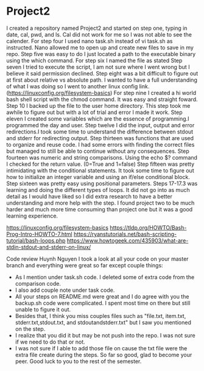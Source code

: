 # Project2    
I created a repository named Project2 and started on step one, typing in date, cal, pwd, and ls. Cal did not work for me so I was not able to see the calender. 
For step four I used nano task.sh instead of vi task.sh as instructed. Nano allowed me to open up and create new files to save in my repo. 
Step five was easy to do I just located a path to the executable binary using the which command. 
For step six I named the file as stated
Step seven I tried to execute the script, I am not sure where I went wrong but I believe it said permission declined.
Step eight was a bit difficult to figure out at first about relative vs absolute path. I wanted to have a full understanding of what I was doing so I went to another linux config link.(https://linuxconfig.org/filesystem-basics)
For step nine I created a hi world bash shell script with the chmod command. It was easy and straight foward.
Step 10 I backed up the file to the user home directory. This step took me awhile to figure out but with a lot of trial and error I made it work.
Step eleven I created some variables which are the essence of programming.I programmed the day and user.
Step twelve I did the input, output and error redirections.I took some time to understand the difference between stdout and stderr for redirecting output.
Step thirteen was functions that are used to organize and reuse code. I had some errors with finding the correct files but managed to still be able to continue without any consequences. 
Step fourteen was numeric and string comparisons. Using the echo $? command I checked for the return value. (0=True and 1=false)
Step fifteen was pretty intimidating with the conditional statements. It took some time to figure out how to initialize an integer variable and using an if/else conditional block.
Step sixteen was pretty easy using positional parameters.
Steps 17-17.3 was learning and doing the different types of loops. It did not go into as much detail as I would have liked so I did extra research to have a better understanding and more help with the step.
I found project two to be much harder and much more time consuming than project one but it was a good learning experience.

https://linuxconfig.org/filesystem-basics
https://tldp.org/HOWTO/Bash-Prog-Intro-HOWTO-7.html
https://ryanstutorials.net/bash-scripting-tutorial/bash-loops.php
https://www.howtogeek.com/435903/what-are-stdin-stdout-and-stderr-on-linux/

Code review Huynh Nguyen
I took a look at all your code on your master branch and everything were great so far except couple things:
  + As I mention under task.sh code. I deleted some of extra code from the comparison code. 
  + I also add couple note under task code. 
  + All your steps on README.md were great and I do agree with you the backup.sh code were complicated. I spent most time on there but still unable to figure it out.
  + Besides that, I think you miss couples files such as "file.txt, item.txt, stderr.txt,stdout.txt, and stdoutandstderr.txt" but I saw you mentioned on the step.
  + I realize that you did it but may be not push into the repo. I was not sure if we need to do that or not. 
  + I was not sure if I able to add those file on cause the txt file were the extra file create during the steps.
 So far so good, glad to become your peer. Good luck to you to the rest of the semester. 

